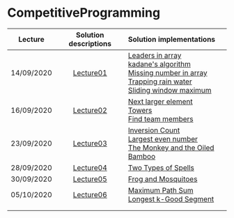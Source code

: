 # CompetitiveProgramming
| Lecture        | Solution descriptions      | Solution  implementations |
| :-------------: |:-------------:| :-----|
| 14/09/2020    | [Lecture01](https://github.com/eleonoradgr/CompetitiveProgramming/tree/master/Lecture01) | [Leaders in array](https://github.com/eleonoradgr/CompetitiveProgramming/blob/master/Lecture01/leaders.cpp) <br /> [kadane's algorithm](https://github.com/eleonoradgr/CompetitiveProgramming/blob/master/Lecture01/kadane.cpp) <br /> [Missing number in array](https://github.com/eleonoradgr/CompetitiveProgramming/blob/master/Lecture01/missingNumber.cpp) <br /> [Trapping rain water](https://github.com/eleonoradgr/CompetitiveProgramming/blob/master/Lecture01/trappingWater.cpp) <br /> [Sliding window maximum](https://github.com/eleonoradgr/CompetitiveProgramming/blob/master/Lecture01/slidingWinMax.cpp)|
| 16/09/2020    | [Lecture02](https://github.com/eleonoradgr/CompetitiveProgramming/tree/master/Lecture02) | [Next larger element](https://github.com/eleonoradgr/CompetitiveProgramming/blob/master/Lecture02/nextLargerElem.cpp) <br /> [Towers](https://github.com/eleonoradgr/CompetitiveProgramming/blob/master/Lecture02/towers.cpp) <br /> [Find team members](https://github.com/eleonoradgr/CompetitiveProgramming/blob/master/Lecture02/findTeamMemebers.cpp)   |
| 23/09/2020    | [Lecture03](https://github.com/eleonoradgr/CompetitiveProgramming/tree/master/Lecture03) | [Inversion Count](https://github.com/eleonoradgr/CompetitiveProgramming/blob/master/Lecture03/inversionCount.cpp) <br /> [Largest even number](https://github.com/eleonoradgr/CompetitiveProgramming/blob/master/Lecture03/largestEvenNumber.cpp) <br /> [The Monkey and the Oiled Bamboo](https://github.com/eleonoradgr/CompetitiveProgramming/blob/master/Lecture03/mokeyBamboo.cpp) |
| 28/09/2020    | [Lecture04](https://github.com/eleonoradgr/CompetitiveProgramming/tree/master/Lecture04) | [Two Types of Spells](https://github.com/eleonoradgr/CompetitiveProgramming/blob/master/Lecture04/twoTypesSpells.cpp) |
| 30/09/2020    | [Lecture05](https://github.com/eleonoradgr/CompetitiveProgramming/tree/master/Lecture05) | [Frog and Mosquitoes](https://github.com/eleonoradgr/CompetitiveProgramming/blob/master/Lecture05/frogsMosquitoes.cpp)|
| 05/10/2020    | [Lecture06](https://github.com/eleonoradgr/CompetitiveProgramming/tree/master/Lecture06) | [Maximum Path Sum](https://github.com/eleonoradgr/CompetitiveProgramming/blob/master/Lecture06/maxPathSum.cpp) <br /> [ Longest k-Good Segment](https://github.com/eleonoradgr/CompetitiveProgramming/blob/master/Lecture06/kGood.cpp)|
||||
||||
